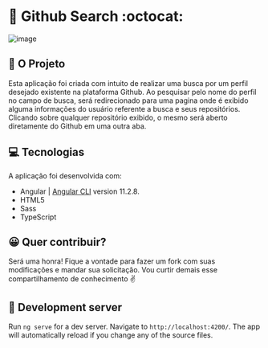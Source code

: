 # 🔎 Github Search :octocat:

![image](https://user-images.githubusercontent.com/47336657/175104055-ff4f2c56-c639-41fb-badf-b499b265c885.png)



## :page_with_curl: O Projeto
Esta aplicação foi criada com intuito de realizar uma busca por um perfil desejado existente na plataforma Github.
Ao pesquisar pelo nome do perfil no campo de busca, será redirecionado para uma pagina onde é exibido alguma informações do usuário referente a busca e seus repositórios. Clicando sobre qualquer repositório exibido, o mesmo será aberto diretamente do Github em uma outra aba.

## :computer: Tecnologias
A aplicação foi desenvolvida com: 
- Angular | [Angular CLI](https://github.com/angular/angular-cli) version 11.2.8.
- HTML5
- Sass
- TypeScript

## :grinning: Quer contribuir?
Será uma honra! Fique a vontade para fazer um fork com suas modificações e mandar sua solicitação. Vou curtir demais esse compartilhamento de conhecimento :v:

## :satellite: Development server

Run `ng serve` for a dev server. Navigate to `http://localhost:4200/`. The app will automatically reload if you change any of the source files.
